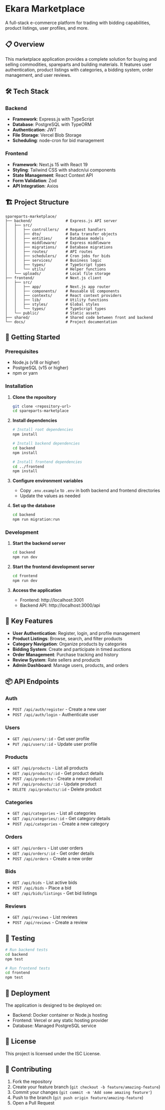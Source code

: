 # Ekara Marketplace

A full-stack e-commerce platform for trading with bidding capabilities, product listings, user profiles, and more.

## 📋 Overview

This marketplace application provides a complete solution for buying and selling commodities, spareparts and building materials. It features user authentication, product listings with categories, a bidding system, order management, and user reviews.

## 🛠️ Tech Stack

### Backend
- **Framework**: Express.js with TypeScript
- **Database**: PostgreSQL with TypeORM
- **Authentication**: JWT
- **File Storage**: Vercel Blob Storage
- **Scheduling**: node-cron for bid management

### Frontend
- **Framework**: Next.js 15 with React 19
- **Styling**: Tailwind CSS with shadcn/ui components
- **State Management**: React Context API
- **Form Validation**: Zod
- **API Integration**: Axios

## 🏗️ Project Structure

```
spareparts-marketplace/
├── backend/               # Express.js API server
│   ├── src/
│   │   ├── controllers/   # Request handlers
│   │   ├── dto/           # Data transfer objects
│   │   ├── entities/      # Database models
│   │   ├── middleware/    # Express middleware
│   │   ├── migrations/    # Database migrations
│   │   ├── routes/        # API routes
│   │   ├── schedulers/    # Cron jobs for bids
│   │   ├── services/      # Business logic
│   │   ├── types/         # TypeScript types
│   │   └── utils/         # Helper functions
│   └── uploads/           # Local file storage
├── frontend/              # Next.js client
│   ├── src/
│   │   ├── app/           # Next.js app router
│   │   ├── components/    # Reusable UI components
│   │   ├── contexts/      # React context providers
│   │   ├── lib/           # Utility functions
│   │   ├── styles/        # Global styles
│   │   └── types/         # TypeScript types
│   └── public/            # Static assets
├── shared/                # Shared code between front and backend
└── docs/                  # Project documentation
```

## 🚀 Getting Started

### Prerequisites

- Node.js (v18 or higher)
- PostgreSQL (v15 or higher)
- npm or yarn

### Installation

1. **Clone the repository**
   ```bash
   git clone <repository-url>
   cd spareparts-marketplace
   ```

2. **Install dependencies**
   ```bash
   # Install root dependencies
   npm install
   
   # Install backend dependencies
   cd backend
   npm install
   
   # Install frontend dependencies
   cd ../frontend
   npm install
   ```

3. **Configure environment variables**
   - Copy `.env.example` to `.env` in both backend and frontend directories
   - Update the values as needed

4. **Set up the database**
   ```bash
   cd backend
   npm run migration:run
   ```

### Development

1. **Start the backend server**
   ```bash
   cd backend
   npm run dev
   ```

2. **Start the frontend development server**
   ```bash
   cd frontend
   npm run dev
   ```

3. **Access the application**
   - Frontend: http://localhost:3001
   - Backend API: http://localhost:3000/api

## 🔑 Key Features

- **User Authentication**: Register, login, and profile management
- **Product Listings**: Browse, search, and filter products
- **Category Navigation**: Organize products by categories
- **Bidding System**: Create and participate in timed auctions
- **Order Management**: Purchase tracking and history
- **Review System**: Rate sellers and products
- **Admin Dashboard**: Manage users, products, and orders

## 📦 API Endpoints

### Auth
- `POST /api/auth/register` - Create a new user
- `POST /api/auth/login` - Authenticate user

### Users
- `GET /api/users/:id` - Get user profile
- `PUT /api/users/:id` - Update user profile

### Products
- `GET /api/products` - List all products
- `GET /api/products/:id` - Get product details
- `POST /api/products` - Create a new product
- `PUT /api/products/:id` - Update product
- `DELETE /api/products/:id` - Delete product

### Categories
- `GET /api/categories` - List all categories
- `GET /api/categories/:id` - Get category details
- `POST /api/categories` - Create a new category

### Orders
- `GET /api/orders` - List user orders
- `GET /api/orders/:id` - Get order details
- `POST /api/orders` - Create a new order

### Bids
- `GET /api/bids` - List active bids
- `POST /api/bids` - Place a bid
- `GET /api/bids/listings` - Get bid listings

### Reviews
- `GET /api/reviews` - List reviews
- `POST /api/reviews` - Create a review

## 🧪 Testing

```bash
# Run backend tests
cd backend
npm test

# Run frontend tests
cd frontend
npm test
```

## 🚢 Deployment

The application is designed to be deployed on:
- Backend: Docker container or Node.js hosting
- Frontend: Vercel or any static hosting provider
- Database: Managed PostgreSQL service

## 📝 License

This project is licensed under the ISC License.

## 👥 Contributing

1. Fork the repository
2. Create your feature branch (`git checkout -b feature/amazing-feature`)
3. Commit your changes (`git commit -m 'Add some amazing feature'`)
4. Push to the branch (`git push origin feature/amazing-feature`)
5. Open a Pull Request